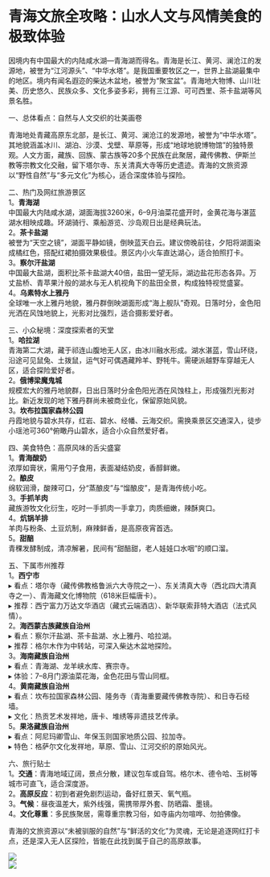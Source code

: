 # 青海文旅全攻略：山水人文与风情美食的极致体验  

因境内有中国最大的内陆咸水湖—青海湖而得名。青海是长江、黄河、澜沧江的发源地，被誉为“江河源头”、“中华水塔”。是我国重要牧区之一，世界上盐湖最集中的地区。境内有闻名遐迩的柴达木盆地，被誉为“聚宝盆”。青海地大物博、山川壮美、历史悠久、民族众多、文化多姿多彩，拥有三江源、可可西里、茶卡盐湖等风景名胜。  

一、总体看点：自然与人文交织的壮美画卷  

青海地处青藏高原东北部，是长江、黄河、澜沧江的发源地，被誉为“中华水塔”。其地貌涵盖冰川、湖泊、沙漠、戈壁、草原等，形成“地球地貌博物馆”的独特景观。人文方面，藏族、回族、蒙古族等20多个民族在此聚居，藏传佛教、伊斯兰教等宗教文化交融，留下塔尔寺、东关清真大寺等历史遗迹。青海的文旅资源以“野性自然”与“多元文化”为核心，适合深度体验与探险。  

二、热门及网红旅游景区  
1。**青海湖**  
中国最大内陆咸水湖，湖面海拔3260米，6–9月油菜花盛开时，金黄花海与湛蓝湖水相映成趣。环湖骑行、乘船游览、沙岛观日出是经典玩法。  
2。**茶卡盐湖**  
被誉为“天空之镜”，湖面平静如镜，倒映蓝天白云。建议傍晚前往，夕阳将湖面染成橘红色，搭配红裙拍摄效果极佳。景区内小火车直达湖心，适合拍照打卡。  
3。**察尔汗盐湖**  
中国最大盐湖，面积比茶卡盐湖大40倍，盐田一望无际，湖边盐花形态各异。万丈盐桥、青苹果汁般的湖水与无人机视角下的盐田全景，构成独特视觉盛宴。  
4。**乌素特水上雅丹**  
全球唯一水上雅丹地貌，雅丹群倒映湖面形成“海上舰队”奇观。日落时分，金色阳光洒在风蚀地貌上，光影对比强烈，适合摄影爱好者。  

三、小众秘境：深度探索者的天堂  
1。**哈拉湖**  
青海第二大湖，藏于祁连山腹地无人区，由冰川融水形成。湖水湛蓝，雪山环绕，沿途可见鼠兔、土拨鼠，运气好可偶遇藏羚羊、野牦牛。需硬派越野车穿越无人区，适合探险爱好者。  
2。**俄博梁魔鬼城**  
规模宏大的雅丹地貌群，日出日落时分金色阳光洒在风蚀柱上，形成强烈光影对比。新近发现的地下雅丹群尚未被商业化，保留原始风貌。  
3。**坎布拉国家森林公园**  
丹霞地貌与碧水共存，红岩、碧水、经幡、云海交织。需换乘景区交通深入，徒步小瑶池可360°俯瞰丹山碧水，适合小众自然爱好者。  

四、美食特色：高原风味的舌尖盛宴  
1。**青海酸奶**  
浓厚如膏状，需用勺子食用，表面凝结奶皮，香醇鲜嫩。  
2。**酿皮**  
绵软润滑，酸辣可口，分“蒸酿皮”与“馏酿皮”，是青海传统小吃。  
3。**手抓羊肉**  
藏族游牧文化衍生，吃时一手抓肉一手拿刀，肉质细嫩，辣酥爽口。  
4。**炕锅羊排**  
羊肉与粉条、土豆炕制，麻辣鲜香，是高原夜宵首选。  
5。**甜醅**  
青稞发酵制成，清凉解暑，民间有“甜醅甜，老人娃娃口水咽”的顺口溜。  

五、下属市州推荐  
1。**西宁市**  
▸ 看点：塔尔寺（藏传佛教格鲁派六大寺院之一）、东关清真大寺（西北四大清真寺之一）、青海藏文化博物院（618米巨幅唐卡）。  
▸ 推荐：西宁富力万达文华酒店（藏式云端酒店）、新华联索菲特大酒店（法式风情）。  
2。**海西蒙古族藏族自治州**  
▸ 看点：察尔汗盐湖、茶卡盐湖、水上雅丹、哈拉湖。  
▸ 推荐：格尔木作为中转站，可深入柴达木盆地探险。  
3。**海南藏族自治州**  
▸ 看点：青海湖、龙羊峡水库、赛宗寺。  
▸ 体验：7–8月门源油菜花海，金色花田与雪山同框。  
4。**黄南藏族自治州**  
▸ 看点：坎布拉国家森林公园、隆务寺（青海重要藏传佛教寺院）、和日寺石经墙。  
▸ 文化：热贡艺术发祥地，唐卡、堆绣等非遗技艺传承。  
5。**果洛藏族自治州**  
▸ 看点：阿尼玛卿雪山、年保玉则国家地质公园、拉加寺。  
▸ 特色：格萨尔文化发祥地，草原、雪山、江河交织的原始风光。  

六、旅行贴士  
1。**交通**：青海地域辽阔，景点分散，建议包车或自驾。格尔木、德令哈、玉树等城市可直飞，适合深度游。  
2。**高原反应**：初到者避免剧烈运动，备好红景天、氧气瓶。  
3。**气候**：昼夜温差大，紫外线强，需携带厚外套、防晒霜、墨镜。  
4。**文化尊重**：多民族聚居，需尊重宗教习俗，如寺庙内勿喧哗、勿拍佛像。  

青海的文旅资源以“未被驯服的自然”与“鲜活的文化”为灵魂，无论是追逐网红打卡点，还是深入无人区探险，皆能在此找到属于自己的高原故事。  

![](https://boot-img.xuexi.cn/image/1005/process/5a0d5b7c9f51454988347221cc3a9f03.jpg)  
![](https://s1.imagehub.cc/images/2025/06/25/7d745d13363d2681ee24a7af2f6efd7d.jpg)  
<!-- Last processed: 2025-07-22 03:44:28 -->
